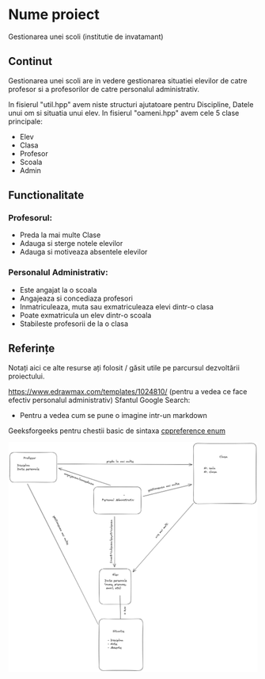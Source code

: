 # Nume proiect

Gestionarea unei scoli (institutie de invatamant)

## Continut

Gestionarea unei scoli are in vedere gestionarea situatiei elevilor de catre profesor si a profesorilor de catre personalul administrativ.

In fisierul "util.hpp" avem niste structuri ajutatoare pentru Discipline, Datele unui om si situatia unui elev.
In fisierul "oameni.hpp" avem cele 5 clase principale:
- Elev
- Clasa
- Profesor
- Scoala
- Admin

## Functionalitate

### Profesorul:
- Preda la mai multe Clase
- Adauga si sterge notele elevilor
- Adauga si motiveaza absentele elevilor

### Personalul Administrativ:
- Este angajat la o scoala
- Angajeaza si concediaza profesori
- Inmatriculeaza, muta sau exmatriculeaza elevi dintr-o clasa
- Poate exmatricula un elev dintr-o scoala
- Stabileste profesorii de la o clasa

## Referințe

Notați aici ce alte resurse ați folosit / găsit utile pe parcursul dezvoltării proiectului.

https://www.edrawmax.com/templates/1024810/ (pentru a vedea ce face efectiv personalul administrativ)
Sfantul Google Search:
- Pentru a vedea cum se pune o imagine intr-un markdown

Geeksforgeeks pentru chestii basic de sintaxa
[cppreference enum](https://en.cppreference.com/w/cpp/language/enum)

![](Diagrama.png)